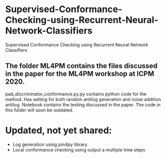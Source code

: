 # Supervised-Conformance-Checking-using-Recurrent-Neural-Network-Classifiers
Supervised Conformance Checking using Recurrent Neural Network Classifiers

## The folder ML4PM contains the files discussed in the paper for the ML4PM workshop at ICPM 2020.
pad_discriminator_conformance.py.py contains python code for the method. Has setting for both random antilog generation and noise addition antilog.
Notebook contains the testing discussed in the paper. The code in this folder will soon be outdated.

# Updated, not yet shared:
- Log generation using pm4py library
- Local conformance checking using output a multiple time steps
